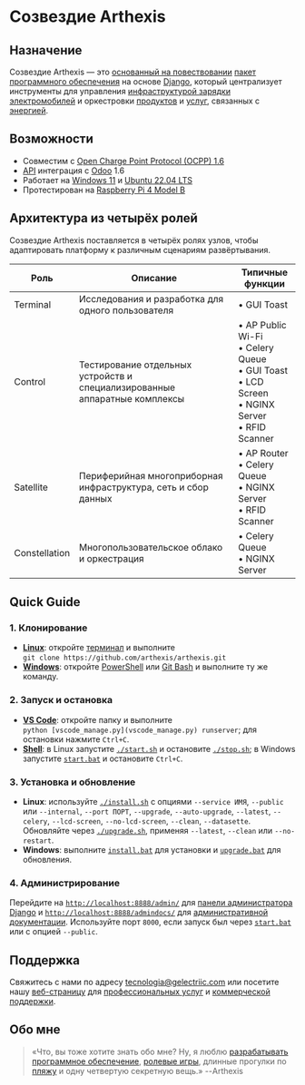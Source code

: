 # Созвездие Arthexis

## Назначение

Созвездие Arthexis — это [основанный на повествовании](https://ru.wikipedia.org/wiki/%D0%9D%D0%B0%D1%80%D1%80%D0%B0%D1%82%D0%B8%D0%B2) [пакет программного обеспечения](https://ru.wikipedia.org/wiki/%D0%9F%D0%B0%D0%BA%D0%B5%D1%82_%D0%BF%D1%80%D0%BE%D0%B3%D1%80%D0%B0%D0%BC%D0%BC) на основе [Django](https://www.djangoproject.com/), который централизует инструменты для управления [инфраструктурой зарядки электромобилей](https://ru.wikipedia.org/wiki/%D0%97%D0%B0%D1%80%D1%8F%D0%B4%D0%BD%D0%B0%D1%8F_%D1%81%D1%82%D0%B0%D0%BD%D1%86%D0%B8%D1%8F) и оркестровки [продуктов](https://ru.wikipedia.org/wiki/%D0%A2%D0%BE%D0%B2%D0%B0%D1%80) и [услуг](https://ru.wikipedia.org/wiki/%D0%A3%D1%81%D0%BB%D1%83%D0%B3%D0%B0), связанных с [энергией](https://ru.wikipedia.org/wiki/%D0%AD%D0%BD%D0%B5%D1%80%D0%B3%D0%B8%D1%8F).

## Возможности

- Совместим с [Open Charge Point Protocol (OCPP) 1.6](https://www.openchargealliance.org/protocols/ocpp-16/)
- [API](https://ru.wikipedia.org/wiki/API) интеграция с [Odoo](https://www.odoo.com/) 1.6
- Работает на [Windows 11](https://www.microsoft.com/windows/windows-11) и [Ubuntu 22.04 LTS](https://releases.ubuntu.com/22.04/)
- Протестирован на [Raspberry Pi 4 Model B](https://www.raspberrypi.com/products/raspberry-pi-4-model-b/)

## Архитектура из четырёх ролей

Созвездие Arthexis поставляется в четырёх ролях узлов, чтобы адаптировать платформу к различным сценариям развёртывания.

| Роль | Описание | Типичные функции |
| --- | --- | --- |
| Terminal | Исследования и разработка для одного пользователя | • GUI Toast |
| Control | Тестирование отдельных устройств и специализированные аппаратные комплексы | • AP Public Wi-Fi<br>• Celery Queue<br>• GUI Toast<br>• LCD Screen<br>• NGINX Server<br>• RFID Scanner |
| Satellite | Периферийная многоприборная инфраструктура, сеть и сбор данных | • AP Router<br>• Celery Queue<br>• NGINX Server<br>• RFID Scanner |
| Constellation | Многопользовательское облако и оркестрация | • Celery Queue<br>• NGINX Server |

## Quick Guide

### 1. Клонирование
- **[Linux](https://ru.wikipedia.org/wiki/Linux)**: откройте [терминал](https://ru.wikipedia.org/wiki/Командная_оболочка) и выполните  
  `git clone https://github.com/arthexis/arthexis.git`
- **[Windows](https://ru.wikipedia.org/wiki/Microsoft_Windows)**: откройте [PowerShell](https://learn.microsoft.com/ru-ru/powershell/) или [Git Bash](https://gitforwindows.org/) и выполните ту же команду.

### 2. Запуск и остановка
- **[VS Code](https://code.visualstudio.com/)**: откройте папку и выполните  
  `python [vscode_manage.py](vscode_manage.py) runserver`; для остановки нажмите `Ctrl+C`.
- **[Shell](https://ru.wikipedia.org/wiki/Командная_оболочка)**: в Linux запустите [`./start.sh`](start.sh) и остановите [`./stop.sh`](stop.sh); в Windows запустите [`start.bat`](start.bat) и остановите `Ctrl+C`.

### 3. Установка и обновление
- **Linux**: используйте [`./install.sh`](install.sh) с опциями `--service ИМЯ`, `--public` или `--internal`, `--port ПОРТ`, `--upgrade`, `--auto-upgrade`, `--latest`, `--celery`, `--lcd-screen`, `--no-lcd-screen`, `--clean`, `--datasette`. Обновляйте через [`./upgrade.sh`](upgrade.sh), применяя `--latest`, `--clean` или `--no-restart`.
- **Windows**: выполните [`install.bat`](install.bat) для установки и [`upgrade.bat`](upgrade.bat) для обновления.

### 4. Администрирование
Перейдите на [`http://localhost:8888/admin/`](http://localhost:8888/admin/) для [панели администратора Django](https://docs.djangoproject.com/en/stable/ref/contrib/admin/) и [`http://localhost:8888/admindocs/`](http://localhost:8888/admindocs/) для [административной документации](https://docs.djangoproject.com/en/stable/ref/contrib/admin/admindocs/). Используйте порт `8000`, если запуск был через [`start.bat`](start.bat) или с опцией `--public`.

## Поддержка

Свяжитесь с нами по адресу [tecnologia@gelectriic.com](mailto:tecnologia@gelectriic.com) или посетите нашу [веб-страницу](https://www.gelectriic.com/) для [профессиональных услуг](https://ru.wikipedia.org/wiki/%D0%9F%D1%80%D0%BE%D1%84%D0%B5%D1%81%D1%81%D0%B8%D0%BE%D0%BD%D0%B0%D0%BB%D1%8C%D0%BD%D1%8B%D0%B5_%D1%83%D1%81%D0%BB%D1%83%D0%B3%D0%B8) и [коммерческой поддержки](https://ru.wikipedia.org/wiki/%D0%A2%D0%B5%D1%85%D0%BD%D0%B8%D1%87%D0%B5%D1%81%D0%BA%D0%B0%D1%8F_%D0%BF%D0%BE%D0%B4%D0%B4%D0%B5%D1%80%D0%B6%D0%BA%D0%B0).

## Обо мне

> «Что, вы тоже хотите знать обо мне? Ну, я люблю [разрабатывать программное обеспечение](https://ru.wikipedia.org/wiki/%D0%A0%D0%B0%D0%B7%D1%80%D0%B0%D0%B1%D0%BE%D1%82%D0%BA%D0%B0_%D0%BF%D1%80%D0%BE%D0%B3%D1%80%D0%B0%D0%BC%D0%BC%D0%BD%D0%BE%D0%B3%D0%BE_%D0%BE%D0%B1%D0%B5%D1%81%D0%BF%D0%B5%D1%87%D0%B5%D0%BD%D0%B8%D1%8F), [ролевые игры](https://ru.wikipedia.org/wiki/%D0%A0%D0%BE%D0%BB%D0%B5%D0%B2%D0%B0%D1%8F_%D0%B8%D0%B3%D1%80%D0%B0), длинные прогулки по [пляжу](https://ru.wikipedia.org/wiki/%D0%9F%D0%BB%D1%8F%D0%B6) и одну четвертую секретную вещь.»
> --Arthexis

